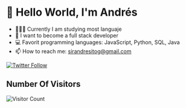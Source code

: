 # 👋 Hello World, I'm Andrés 
- 🧑🏻‍💻 Currently I am studying most languaje
- 🌱 I want to become a full stack developer
- 💻 Favorit programming languages: JavaScript, Python, SQL, Java
- 📫 How to reach me: sirandresitog@gmail.com

<div style="display=flex; justify-content:center;flex-wrap=nowrap;">

<a href="https://twitter.com/sirandresitog">
<img alt="Twitter Follow" src="https://img.shields.io/twitter/follow/sirandresitog?color=blue&logo=twitter&logoColor=white&style=for-the-badge">
</a>


</div>

<p>

</p>

## Number Of Visitors 

![Visitor Count](https://profile-counter.glitch.me/sirandresitog/count.svg)
